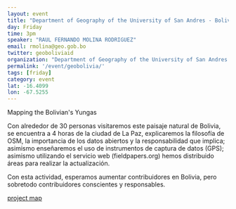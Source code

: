 ```yaml
---
layout: event
title: "Department of Geography of the University of San Andres - Bolivia; GEOBOLIVIA"
day: Friday
time: 3pm
speaker: "RAUL FERNANDO MOLINA RODRIGUEZ"
email: rmolina@geo.gob.bo
twitter: geoboliviaid
organization: "Department of Geography of the University of San Andres - Bolivia; GEOBOLIVIA"
permalink: '/event/geobolivia/'
tags: [friday]
category: event
lat: -16.4099
lon: -67.5255
---
```


Mapping the Bolivian's Yungas

Con alrededor de 30 personas visitaremos este paisaje natural de Bolivia, se encuentra a 4 horas de la ciudad de La Paz, explicaremos la filosofía de OSM, la importancia de los datos abiertos y la responsabilidad que implica; asimismo enseñaremos el uso de instrumentos de captura de datos (GPS); asimismo utilizando el servicio web (fieldpapers.org) hemos distribuido áreas para realizar la actualización.

Con esta actividad, esperamos aumentar contribuidores en Bolivia, pero sobretodo contribuidores conscientes y responsables.

<a href="https://umap.openstreetmap.fr/es/map/osmgeoweek-yungas-bolivia_21985#12/-16.4223/-67.5233">project map</a>




